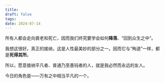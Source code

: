```yaml
---
title: 
draft: false
tags: 
date: 2024-07-14
---
```

所有人都会走向衰老和死亡，因而我们终究要学会如何**降落**、“回到众生之中”。

我想这很好。真正的接纳，这是人性最美妙的部分之一。因而它与“殉道”一样，都是**死得其所**。

所以，愿意接纳平凡者、普通乃至愚钝者的人，就是我必然而永远的友人。

今日的角色是——万有之中相当平凡的一个。